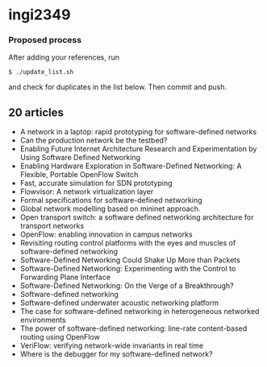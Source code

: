 ingi2349
========

### Proposed process

After adding your references, run

    $ ./update_list.sh

and check for duplicates in the list below.
Then commit and push.

## 20 articles
* A network in a laptop: rapid prototyping for software-defined networks
* Can the production network be the testbed?
* Enabling Future Internet Architecture Research and Experimentation by Using Software Defined Networking
* Enabling Hardware Exploration in Software-Defined Networking: A Flexible, Portable OpenFlow Switch
* Fast, accurate simulation for SDN prototyping
* Flowvisor: A network virtualization layer
* Formal specifications for software-defined networking
* Global network modelling based on mininet approach.
* Open transport switch: a software defined networking architecture for transport networks
* OpenFlow: enabling innovation in campus networks
* Revisiting routing control platforms with the eyes and muscles of software-defined networking
* Software-Defined Networking Could Shake Up More than Packets
* Software-Defined Networking: Experimenting with the Control to Forwarding Plane Interface
* Software-Defined Networking: On the Verge of a Breakthrough?
* Software-defined networking
* Software-defined underwater acoustic networking platform
* The case for software-defined networking in heterogeneous networked environments
* The power of software-defined networking: line-rate content-based routing using OpenFlow
* VeriFlow: verifying network-wide invariants in real time
* Where is the debugger for my software-defined network?
